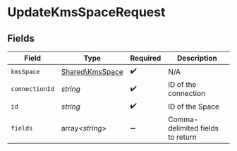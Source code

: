 # UpdateKmsSpaceRequest


## Fields

| Field                                              | Type                                               | Required                                           | Description                                        |
| -------------------------------------------------- | -------------------------------------------------- | -------------------------------------------------- | -------------------------------------------------- |
| `kmsSpace`                                         | [Shared\KmsSpace](../../Models/Shared/KmsSpace.md) | :heavy_check_mark:                                 | N/A                                                |
| `connectionId`                                     | *string*                                           | :heavy_check_mark:                                 | ID of the connection                               |
| `id`                                               | *string*                                           | :heavy_check_mark:                                 | ID of the Space                                    |
| `fields`                                           | array<*string*>                                    | :heavy_minus_sign:                                 | Comma-delimited fields to return                   |